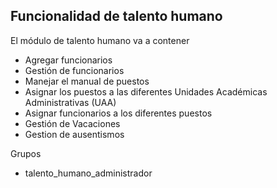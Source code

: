 Funcionalidad de talento humano
---------------------------------

El módulo de talento humano va a contener

- Agregar funcionarios
- Gestión de funcionarios
- Manejar el manual de puestos
- Asignar los puestos a las diferentes Unidades Académicas Administrativas (UAA)
- Asignar funcionarios a los diferentes puestos
- Gestión de Vacaciones
- Gestion de ausentismos

Grupos
 
 - talento_humano_administrador

